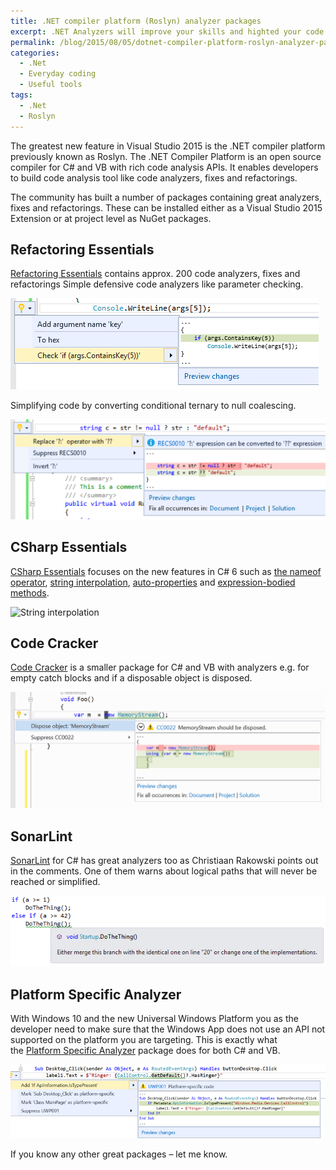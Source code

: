 ```yaml
---
title: .NET compiler platform (Roslyn) analyzer packages
excerpt: .NET Analyzers will improve your skills and highted your code quality
permalink: /blog/2015/08/05/dotnet-compiler-platform-roslyn-analyzer-packages/
categories:
  - .Net
  - Everyday coding
  - Useful tools
tags:
  - .Net
  - Roslyn
---
```

The greatest new feature in Visual Studio 2015 is the .NET compiler platform previously known as Roslyn. The .NET Compiler Platform is an open source compiler for C# and VB with rich code analysis APIs. It enables developers to build code analysis tool like code analyzers, fixes and refactorings.

The community has built a number of packages containing great analyzers, fixes and refactorings. These can be installed either as a Visual Studio 2015 Extension or at project level as NuGet packages.

## Refactoring Essentials

[Refactoring Essentials](http://vsrefactoringessentials.com/) contains approx. 200 code analyzers, fixes and refactorings
Simple defensive code analyzers like parameter checking.

![Parameter checking](/wp-content/uploads/Roslyn_CheckDictionaryKeyValueCodeRefactoring.png)

Simplifying code by converting conditional ternary to null coalescing.

![conditional ternary to null coalescing](/wp-content/uploads/Roslyn_ConvertConditionalTernaryToNullCoalescingAnalyzer-550x174.png)
## CSharp Essentials

[CSharp Essentials](https://github.com/DustinCampbell/CSharpEssentials) focuses on the new features in C# 6 such as [the nameof operator](/blog/2015/01/08/the-nameof-operator/), [string interpolation](/blog/2015/01/09/awesome-string-formatting/), [auto-properties](/blog/2015/01/15/auto-property-initializers/) and [expression-bodied methods](/blog/2015/01/13/expression-bodied-methods/).

![String interpolation](http://www.lybecker.com/blog/wp-content/uploads/Roslyn_StringInterpolation.jpg)

## Code Cracker

[Code Cracker](http://code-cracker.github.io/) is a smaller package for C# and VB with analyzers e.g. for empty catch blocks and if a disposable object is disposed.

![Disposable](/wp-content/uploads/Roslyn_Disposable.png)

## SonarLint

[SonarLint](http://vs.sonarlint.org/) for C# has great analyzers too as Christiaan Rakowski points out in the comments. One of them warns about logical paths that will never be reached or simplified.

![Conditional structure](/wp-content/uploads/Roslyn_conditionalstructure.png)

## Platform Specific Analyzer

With Windows 10 and the new Universal Windows Platform you as the developer need to make sure that the Windows App does not use an API not supported on the platform you are targeting. This is exactly what the [Platform Specific Analyzer](https://github.com/ljw1004/blog/tree/master/Analyzers/PlatformSpecificAnalyzer) package does for both C# and VB.

![Platform specific](/wp-content/uploads/Roslyn_PlatformSpecific.png)

If you know any other great packages – let me know.
